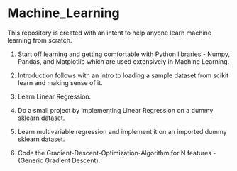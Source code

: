 # Machine_Learning
This repository is created with an intent to help anyone learn machine learning from scratch.

1. Start off learning and getting comfortable with Python libraries - Numpy, Pandas, and Matplotlib which are used extensively in Machine Learning.

2. Introduction follows with an intro to loading a sample dataset from scikit learn and making sense of it.

3. Learn Linear Regression.

4. Do a small project by implementing Linear Regression on a dummy sklearn dataset.

5. Learn multivariable regression and implement it on an imported dummy sklearn dataset.

6. Code the Gradient-Descent-Optimization-Algorithm for N features - (Generic Gradient Descent).
